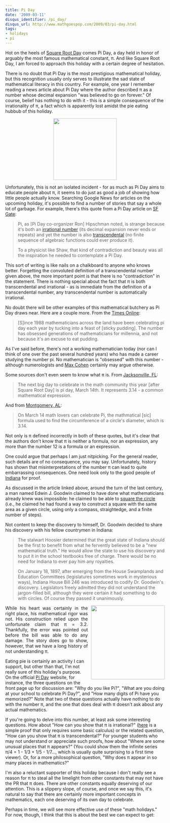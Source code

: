 ```yaml
---
title: Pi Day
date: '2009-03-11'
disqus_identifier: /pi_day/
disqus_url: http://www.mathgoespop.com/2009/03/pi-day.html
tags:
- holidays
- pi
---
```

Hot on the heels of <a href="http://www.mathgoespop.com/2009/03/square-root-day.html">Square Root Day</a> comes Pi Day, a day held in honor of arguably the most famous mathematical constant, π.  And like Square Root Day, I am forced to approach this holiday with a certain degree of hesitation.

There is no doubt that Pi Day is the most prestigious mathematical holiday, but this recognition usually only serves to illustrate the sad state of mathematical literacy in this country.  For example, one year I remember reading a news article about Pi Day where the author described π as a number whose decimal expansion "was believed to go on forever."  Of course, belief has nothing to do with it - this is a simple consequence of the irrationality of π, a fact which is apparently lost amidst the pie eating hubbub of this holiday.

<center><a href="http://upload.wikimedia.org/wikipedia/commons/thumb/2/2e/Pi-symbol.svg/200px-Pi-symbol.svg.png"><img class="aligncenter" src="http://upload.wikimedia.org/wikipedia/commons/thumb/2/2e/Pi-symbol.svg/200px-Pi-symbol.svg.png" alt="" width="200" height="194" style="margin:0 auto;"/></a></center>

Unfortunately, this is not an isolated incident - for as much as Pi Day aims to educate people about π, it seems to do just as good a job of showing how little people actually know.  Searching Google News for articles on the upcoming holiday, it's possible to find a number of stories that say a whole lot of garbage.  For example, there's this quote from a Pi Day article on <a href="http://www.sfgate.com/cgi-bin/article.cgi?f=/c/a/2009/03/10/DDAO16C55D.DTL">SF Gate</a>:

<blockquote><p>Pi, as [Pi Day co-organizer Ron] Hipschman noted, is strange because it's both an <a href="http://en.wikipedia.org/wiki/Irrational_number">irrational number</a> (its decimal expansion never ends or repeats) and yet the number is also <a href="http://en.wikipedia.org/wiki/Transcendental_number">transcendental</a> (no finite sequence of algebraic functions could ever produce it).</p><p>To a physicist like Shaw, that kind of contradiction and beauty was all the inspiration he needed to contemplate a Pi Day.</p></blockquote>

This sort of writing is like nails on a chalkboard to anyone who knows better.  Forgetting the convoluted definition of a transcendental number given above, the more important point is that there is no "contradiction" in the statement.   There is nothing special about the fact that π is both transcendental and irrational - as is immediate from the definition of a transcendental number, any transcendental number is automatically irrational.

No doubt there will be other examples of this mathematical butchery as Pi Day draws near.  Here are a couple more.  From the <a href="http://women.timesonline.co.uk/tol/life_and_style/women/the_way_we_live/article5883187.ece">Times Online</a>:

<blockquote>[S]ince 1988 mathematicians across the land have been celebrating pi day each year by tucking into a feast of [sticky pudding]. The number has obsessed generations of mathematicians for millennia, and not because it's an excuse to eat pudding.</blockquote>

As I've said before, there's not a working mathematician today (nor can I think of one over the past several hundred years) who has made a career studying the number pi.  No mathematician is "obsessed" with this number - although numerologists and <a href="http://www.mathgoespop.com/2008/12/math-in-movies-pi.html">Max Cohen</a> certainly may argue otherwise.

Some sources don't even seem to know what π is.  From <a href="http://www.firstcoastnews.com/news/local/news-article.aspx?storyid=132735&amp;catid=3">Jacksonville, FL</a>:

<blockquote>The next big day to celebrate in the math community this year [after Square Root Day] is pi day, March 14th. It represents 3.14 - a common mathematical expression.</blockquote>

And from <a href="http://www.wsfa.com/Global/story.asp?S=9941536&amp;nav=menu33_2">Montgomery, AL</a>:

<blockquote>On March 14 math lovers can celebrate Pi, the mathmatical [sic] formula used to find the circumference of a circle's diameter, which is 3.14.</blockquote>

Not only is π defined incorrectly in both of these quotes, but it's clear that the authors don't know that π is neither a formula, nor an expression, any more than the number 12 is a formula or an expression.

One could argue that perhaps I am just nitpicking.  For the general reader, such details are of no consequence, you may say.  Unfortunately, history has shown that misinterpretations of the number π can lead to quite embarrassing consequences.  One need look only to the good people of <a href="http://blog.silive.com/sinotebook/2009/03/march_14_is_pi_day.html">Indiana</a> for proof.

As discussed in the article linked above, around the turn of the last century, a man named Edwin J. Goodwin claimed to have done what mathematicians already knew was impossible: he claimed to be able to <a href="http://en.wikipedia.org/wiki/Squaring_the_circle">square the circle</a> (i.e., he claimed he had found a way to construct a square with the same area as a given circle, using only a compass, straightedge, and a finite number of steps).

Not content to keep the discovery to himself, Dr. Goodwin decided to share his discovery with his fellow countrymen in Indiana:

<blockquote><p>The stalwart Hoosier determined that the great state of Indiana should be the first to benefit from what he fervently believed to be a "new mathematical truth." He would allow the state to use his discovery and to put it in the school textbooks free of charge. There would be no need for Indiana to ever pay him any royalties.</p><p>On January 18, 1897, after emerging from the House Swamplands and Education Committees (legislatures sometimes work in mysterious ways), Indiana House Bill 246 was introduced to codify Dr. Goodwin's discovery. Legislators freely admitted they did not understand the jargon-filled bill, although they were certain it had something to do with circles. Of course they passed it unanimously.</p></blockquote>

<p style="text-align: justify;"><a href="http://upload.wikimedia.org/wikipedia/commons/thumb/a/a7/Squaring_the_circle.svg/281px-Squaring_the_circle.svg.png"><img style="margin: 0pt 0pt 10px 10px; float: right; cursor: pointer; width: 233px; height: 233px;" src="http://upload.wikimedia.org/wikipedia/commons/thumb/a/a7/Squaring_the_circle.svg/281px-Squaring_the_circle.svg.png" border="0" alt="" /></a>While his heart was certainly in the right place, his mathematical rigor was not.  His construction relied upon the unfortunate claim that &pi; = 3.2.  Thankfully, the error was pointed out before the bill was able to do any damage.  The story does go to show, however, that we have a long history of not understanding &pi;.</p>

Eating pie is certainly an activity I can support, but other than that, I'm not really sure of this holiday's purpose.  On the official <a href="http://www.piday.org/">Pi Day</a> website, for instance, the three questions on the front page up for discussion are: "Why do you like Pi?", "What are you doing at your school to celebrate Pi Day?", and "How many digits of Pi have you memorized?"  Note that two of these questions actually have nothing to do with the number π, and the one that does deal with π doesn't ask about any actual mathematics.

If you're going to delve into this number, at least ask some interesting questions.  How about "How can you show that π is irrational?" (<a href="http://en.wikipedia.org/wiki/Proof_that_%CF%80_is_irrational">here</a> is a simple proof that only requires some basic calculus) or the related question, "How can you show that π is transcendental?"  For younger students who may not understand or appreciate such proofs, how about "Where are some unusual places that π appears?" (You could show them the infinite series π/4 = 1 - 1/3 + 1/5 - 1/7..., which is usually quite surprising to a first time viewer).  Or, for a more philosophical question, "Why does π appear in so many places in mathematics?"

I'm also a reluctant supporter of this holiday because I don't really see a reason for π to steal all the limelight from other constants that may not have the PR that π does.  There are other constants equally deserving of our attention.  This is a slippery slope, of course, and once we say this, it's natural to say that there are certainly more important concepts in mathematics, each one deserving of its own day to celebrate.

Perhaps in time, we will see more effective use of these "math holidays."  For now, though, I think that this is about the best we can expect to get:

<center><object classid="clsid:d27cdb6e-ae6d-11cf-96b8-444553540000" width="425" height="344" codebase="http://download.macromedia.com/pub/shockwave/cabs/flash/swflash.cab#version=6,0,40,0"><param name="allowFullScreen" value="true" /><param name="allowscriptaccess" value="always" /><param name="src" value="http://www.youtube.com/v/U2uVoDxZpaQ&amp;hl=en&amp;fs=1" /><param name="allowfullscreen" value="true" /><embed type="application/x-shockwave-flash" width="425" height="344" src="http://www.youtube.com/v/U2uVoDxZpaQ&amp;hl=en&amp;fs=1" allowscriptaccess="always" allowfullscreen="true"></embed></object></center>
